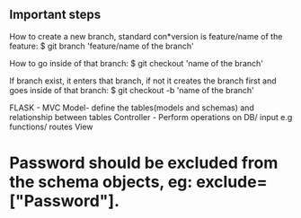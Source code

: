## Important steps

How to create a new branch, standard con*version is feature/name of the feature: 
$ git branch 'feature/name of the branch' 

How to go inside of that branch:
$ git checkout 'name of the branch'

If branch exist, it enters that branch, if not it creates the branch first and goes inside of that branch:
$ git checkout -b 'name of the branch'

FLASK - MVC
Model- define the tables(models and schemas) and relationship between tables
Controller - Perform operations on DB/ input e.g functions/ routes
View 

# Password should be excluded from the schema objects, eg: exclude=["Password"].

